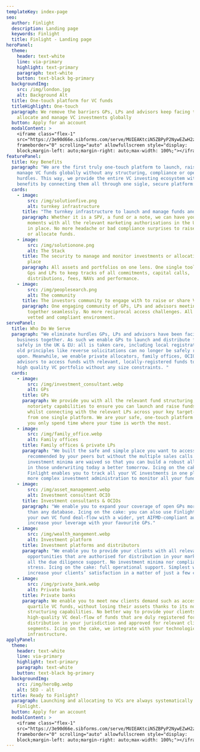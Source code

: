 ```yaml
---
templateKey: index-page
seo:
  author: Finlight
  description: Landing page
  keywords: Finlight
  title: Finlight - Landing page
heroPanel:
  theme:
    header: text-white
    line: via-primary
    highlight: text-primary
    paragraph: text-white
    button: text-black bg-primary
  backgroundImg:
    src: /img/london.jpg
    alt: Background Alt
  title: One-touch platform for VC funds
  titleHighlight: One-touch
  paragraph: We remove the barriers GPs, LPs and advisors keep facing to raise,
    allocate and manage VC investments globally
  button: Apply for an account
  modalContent: >
    <iframe class="flex-1"
    src="https://3e90d66e.sibforms.com/serve/MUIEAKtciN5ZBPyP2NywEZwH2zP8C3EbPBXSHIKMxRmSBRq2OomfSzZNQX6pmQ--jsHB-wP2HgEF5Ftnb8lodJH-lgTFALJmDdtyNNxJ_be3Pn0FScqtlzWf1wsqDUw0soW6jjKTVKHAs6dvCB3mp8cDSi_XIc17mBHMrQ4DIK8-WP0AGt-_nRNgOa9oMJrNf3ynaNcCVsJYFwMq"
    frameborder="0" scrolling="auto" allowfullscreen style="display:
    block;margin-left: auto;margin-right: auto;max-width: 100%;"></iframe>
featurePanel:
  title: Key Benefits
  paragraph: "We are the first truly one-touch platform to launch, raise and
    manage VC funds globally without any structuring, compliance or operational
    hurdles. This way, we provide the entire VC investing ecosystem with 3 key
    benefits by connecting them all through one sigle, secure platform:"
  cards:
    - image:
        src: /img/solutionfive.png
        alt: turnkey infrastructure
      title: "The turnkey infrastructure to launch and manage funds and allocations "
      paragraph: Whether it is a SPV, a fund or a note, we can have you started in
        moments with all the relevant marketing authorisations in the UK and EU
        in place. No more headache or bad compliance surprises to raise assets
        or allocate funds.
    - image:
        src: /img/solutionone.png
        alt: The Stack
      title: The security to manage and monitor investments or allocations from one
        place
      paragraph: All assets and portfolios on one lens. One single tool enabling both
        Gps and LPs to keep tracks of all commitments, capital calls,
        distributions, fees, NAVs and performance.
    - image:
        src: /img/peoplesearch.png
        alt: The community
      title: The investors community to engage with to raise or share VC opportunities
      paragraph: One engaging community of GPs, LPs and advisors meeting and transact
        together seamlessly. No more reciprocal access challenges. All in a
        vetted and compliant environment.
servePanel:
  title: Who Do We Serve
  paragraph: "We eliminate hurdles GPs, LPs and advisors have been facing to do
    business together. As such we enable GPs to launch and distribute funds
    safely in the UK & EU: all is taken care, including local registration as
    old principles like reverse solicitations can no longer be safely relied
    upon. Meanwhile, we enable private allocators, family offices, OCIOs and
    advisors to access funds with relevant, locally-registered funds to build
    high quality VC portfolio without any size constraints. "
  cards:
    - image:
        src: /img/investment_consultant.webp
        alt: GPs
      title: GPs
      paragraph: We provide you with all the relevant fund structuring, compliance and
        notoriety capabilities to ensure you can launch and raise funds easily
        whilst connecting with the relevant LPs across your key target-markets
        from one single platform. We are your safe, one-touch platform so that
        you only spend time where your time is worth the most.
    - image:
        src: /img/family_office.webp
        alt: Family offices
      title: Family offices & private LPs
      paragraph: "We built the safe and simple place you want to access quality funds
        recommended by your peers but without the multiple sales calls. All
        investment minima are waived so that you can build a robust allocation
        in those underwriting today a better tomorrow. Icing on the cake,
        Finlight enables you to track all your VC investments in one place: No
        more complex investment administration to monitor all your funds."
    - image:
        src: /img/asset_management.webp
        alt: Investment consultant OCIO
      title: Investment consultants & OCIOs
      paragraph: "We enable you to expand your coverage of open GPs more effectively
        than any database. Icing on the cake: you can also use Finlight to share
        your own VC fund deal-flow with a wider, yet AIFMD-compliant audience to
        increase your leverage with your favourite GPs."
    - image:
        src: /img/wealth_mangement.webp
        alt: Investment platform
      title: Investment platforms and distributors
      paragraph: "We enable you to provide your clients with all relevant VC fund
        opportunities that are authorised for distribution in your market. With
        all the due diligence support. No investment minima nor compliance
        stress. Icing on the cake: full operational support. Simplest way to
        increase your clients’ satisfaction in a matter of just a few clicks!"
    - image:
        src: /img/private_bank.webp
        alt: Private banks
      title: Private banks
      paragraph: We enable you to meet new clients demand such as accessing top
        quartile VC funds, without losing their assets thanks to its note
        structuring capabilities. No better way to provide your clients with a
        high-quality VC deal-flow of funds that are duly registered for
        distribution in your jurisdiction and approved for relevant client
        segments. Icing on the cake, we integrate with your technological
        infrastructure.
applyPanel:
  theme:
    header: text-white
    line: via-primary
    highlight: text-primary
    paragraph: text-white
    button: text-black bg-primary
  backgroundImg:
    src: /img/heroBg.webp
    alt: SEO - alt
  title: Ready to Finlight?
  paragraph: Launching and allocating to VCs are always systematically better with
    Finlight.
  button: Apply for an account
  modalContent: >
    <iframe class="flex-1"
    src="https://3e90d66e.sibforms.com/serve/MUIEAKtciN5ZBPyP2NywEZwH2zP8C3EbPBXSHIKMxRmSBRq2OomfSzZNQX6pmQ--jsHB-wP2HgEF5Ftnb8lodJH-lgTFALJmDdtyNNxJ_be3Pn0FScqtlzWf1wsqDUw0soW6jjKTVKHAs6dvCB3mp8cDSi_XIc17mBHMrQ4DIK8-WP0AGt-_nRNgOa9oMJrNf3ynaNcCVsJYFwMq"
    frameborder="0" scrolling="auto" allowfullscreen style="display:
    block;margin-left: auto;margin-right: auto;max-width: 100%;"></iframe>
---
```

